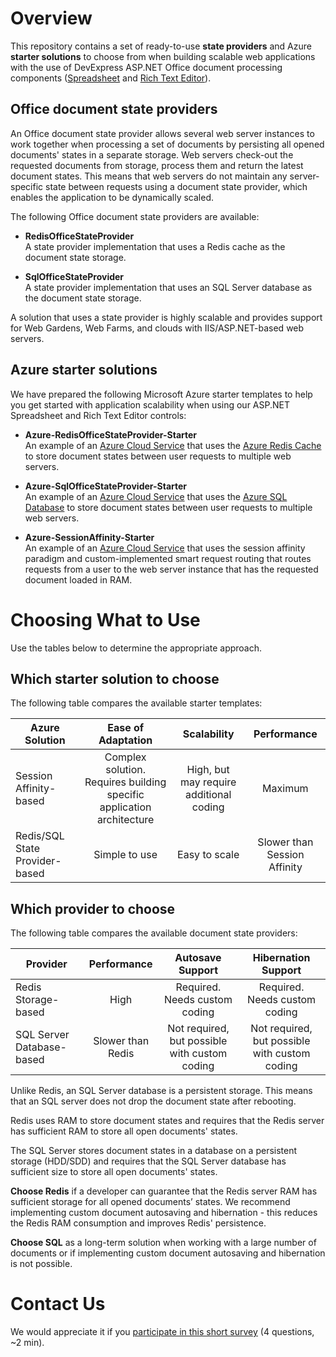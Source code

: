 # Overview

This repository contains a set of ready-to-use **state providers** and Azure **starter solutions** to choose from when building scalable web applications with the use of DevExpress ASP.NET Office document processing components ([Spreadsheet](https://documentation.devexpress.com/AspNet/16157/ASP-NET-WebForms-Controls/Spreadsheet) and [Rich Text Editor](https://documentation.devexpress.com/AspNet/17721/ASP-NET-WebForms-Controls/Rich-Text-Editor)).

## Office document state providers

An Office document state provider allows several web server instances to work together when processing a set of documents by persisting all opened documents' states in a separate storage. Web servers check-out the requested documents from storage, process them and return the latest document states. This means that web servers do not maintain any server-specific state between requests using a document state provider, which enables the application to be dynamically scaled.

The following Office document state providers are available: 

* **RedisOfficeStateProvider**  
A state provider implementation that uses a Redis cache as the document state storage.

* **SqlOfficeStateProvider**  
A state provider implementation that uses an SQL Server database as the document state storage.


A solution that uses a state provider is highly scalable and provides support for Web Gardens, Web Farms, and clouds with IIS/ASP.NET-based web servers.

## Azure starter solutions

We have prepared the following Microsoft Azure starter templates to help you get started with application scalability when using our ASP.NET Spreadsheet and Rich Text Editor controls:

* **Azure-RedisOfficeStateProvider-Starter**  
An example of an [Azure Cloud Service](https://docs.microsoft.com/en-us/azure/cloud-services/cloud-services-choose-me) that uses the [Azure Redis Cache](https://docs.microsoft.com/en-us/azure/redis-cache/) to store document states between user requests to multiple web servers.

* **Azure-SqlOfficeStateProvider-Starter**  
An example of an [Azure Cloud Service](https://docs.microsoft.com/en-us/azure/cloud-services/cloud-services-choose-me) that uses the [Azure SQL Database](https://docs.microsoft.com/en-us/azure/sql-database/) to store document states between user requests to multiple web servers.

* **Azure-SessionAffinity-Starter**  
An example of an [Azure Cloud Service](https://docs.microsoft.com/en-us/azure/cloud-services/cloud-services-choose-me) that uses the session affinity paradigm and custom-implemented smart request routing that routes requests from a user to the web server instance that has the requested document loaded in RAM.


# Choosing What to Use

Use the tables below to determine the appropriate approach.

## Which starter solution to choose

The following table compares the available starter templates:

| Azure Solution| Ease of Adaptation | Scalability  | Performance |
| --- |:---:|:---:|:---:|
| Session Affinity-based | Complex solution. Requires building specific application architecture | High, but may require additional coding | Maximum |
| Redis/SQL State Provider-based | Simple to use | Easy to scale | Slower than Session Affinity |

## Which provider to choose

The following table compares the available document state providers:

| Provider | Performance | Autosave Support | Hibernation Support |
| --- |:---:|:---:|:---:|
| Redis Storage-based | High | Required. Needs custom coding | Required. Needs custom coding | 
| SQL Server Database-based | Slower than Redis | Not required, but possible with custom coding | Not required, but possible with custom coding |

Unlike Redis, an SQL Server database is a persistent storage. This means that an SQL server does not drop the document state after rebooting.

Redis uses RAM to store document states and requires that the Redis server has sufficient RAM to store all open documents' states.

The SQL Server stores document states in a database on a persistent storage (HDD/SDD) and requires that the SQL Server database has sufficient size to store all open documents' states.

**Choose Redis** if a developer can guarantee that the Redis server RAM has sufficient storage for all opened documents’ states. We recommend implementing custom document autosaving and hibernation - this reduces the Redis RAM consumption and improves Redis' persistence.

**Choose SQL** as a long-term solution when working with a large number of documents or if implementing custom document autosaving and hibernation is not possible.

# Contact Us
We would appreciate it if you [participate in this short survey](https://docs.google.com/forms/d/e/1FAIpQLSeRlfTWhrRfHei8LgNPgC-Ol9dT9sX773_Pmo8-X-XRfQpSww/viewform) (4 questions, ~2 min).
